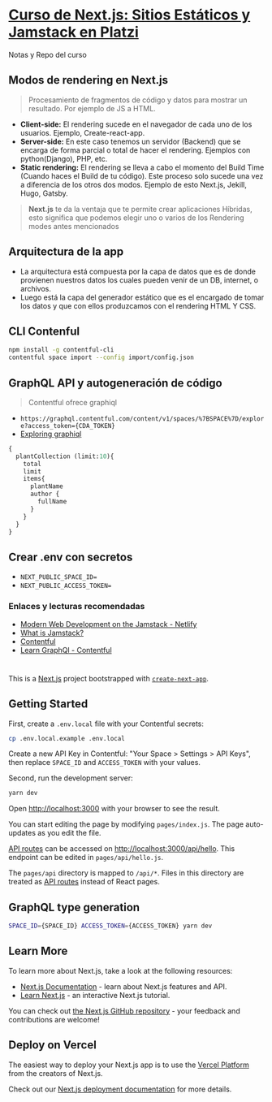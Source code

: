 # [Curso de Next.js: Sitios Estáticos y Jamstack en Platzi](https://platzi.com/cursos/nextjs-jamstack/)
Notas y Repo del curso

## Modos de rendering en Next.js
> Procesamiento de fragmentos de código y datos para mostrar un resultado. Por ejemplo de JS a HTML.
- **Client-side:** El rendering sucede en el navegador de cada uno de los usuarios. Ejemplo, Create-react-app.
- **Server-side:** En este caso tenemos un servidor (Backend) que se encarga de forma parcial o total de hacer el rendering. Ejemplos con python(Django), PHP, etc.
- **Static rendering:** El rendering se lleva a cabo el momento del Build Time (Cuando haces el Build de tu código). Este proceso solo sucede una vez a diferencia de los otros dos modos. Ejemplo de esto Next.js, Jekill, Hugo, Gatsby.
> **Next.js** te da la ventaja que te permite crear aplicaciones Híbridas, esto significa que podemos elegir uno o varios de los Rendering modes antes mencionados

## Arquitectura de la app
- La arquitectura está compuesta por la capa de datos que es de donde provienen nuestros datos los cuales pueden venir de un DB, internet, o archivos.
- Luego está la capa del generador estático que es el encargado de tomar los datos y que con ellos produzcamos con el rendering HTML Y CSS.

## CLI Contenful
```sh
npm install -g contentful-cli
contentful space import --config import/config.json
```
## GraphQL API y autogeneración de código
> Contentful ofrece graphiql
- `https://graphql.contentful.com/content/v1/spaces/%7BSPACE%7D/explore?access_token={CDA_TOKEN}`
- [Exploring graphiql](https://www.contentful.com/developers/docs/references/graphql/#/reference/exploring-the-schema-with-graphiql)

```graphql
{
  plantCollection (limit:10){
    total
    limit
    items{
      plantName
      author {
        fullName
      }
    }
  }
}
```
## Crear .env con secretos
- `NEXT_PUBLIC_SPACE_ID=`
- `NEXT_PUBLIC_ACCESS_TOKEN=`



### Enlaces y lecturas recomendadas
- [Modern Web Development on the Jamstack - Netlify](https://www.netlify.com/oreilly-jamstack/)
- [What is Jamstack?](https://jamstack.org/what-is-jamstack/)
- [Contentful](https://www.contentful.com/)
- [Learn GraphQl - Contentful](https://www.contentful.com/developers/videos/learn-graphql/#exploring-graphql-endpoints-using-graphiql)

#
This is a [Next.js](https://nextjs.org/) project bootstrapped with [`create-next-app`](https://github.com/vercel/next.js/tree/canary/packages/create-next-app).

## Getting Started

First, create a `.env.local` file with your Contentful secrets:

```bash
cp .env.local.example .env.local
```

Create a new API Key in Contentful: "Your Space > Settings > API Keys", then replace `SPACE_ID` and `ACCESS_TOKEN` with your values.

Second, run the development server:

```bash
yarn dev
```

Open [http://localhost:3000](http://localhost:3000) with your browser to see the result.

You can start editing the page by modifying `pages/index.js`. The page auto-updates as you edit the file.

[API routes](https://nextjs.org/docs/api-routes/introduction) can be accessed on [http://localhost:3000/api/hello](http://localhost:3000/api/hello). This endpoint can be edited in `pages/api/hello.js`.

The `pages/api` directory is mapped to `/api/*`. Files in this directory are treated as [API routes](https://nextjs.org/docs/api-routes/introduction) instead of React pages.

## GraphQL type generation

```bash
SPACE_ID={SPACE_ID} ACCESS_TOKEN={ACCESS_TOKEN} yarn dev
```

## Learn More

To learn more about Next.js, take a look at the following resources:

- [Next.js Documentation](https://nextjs.org/docs) - learn about Next.js features and API.
- [Learn Next.js](https://nextjs.org/learn) - an interactive Next.js tutorial.

You can check out [the Next.js GitHub repository](https://github.com/vercel/next.js/) - your feedback and contributions are welcome!

## Deploy on Vercel

The easiest way to deploy your Next.js app is to use the [Vercel Platform](https://vercel.com/new?utm_medium=default-template&filter=next.js&utm_source=create-next-app&utm_campaign=create-next-app-readme) from the creators of Next.js.

Check out our [Next.js deployment documentation](https://nextjs.org/docs/deployment) for more details.

